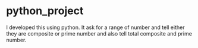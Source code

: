 # python_project
I developed this using python. It ask for a range of number and tell either they are composite or prime number and also tell total composite and prime number.
